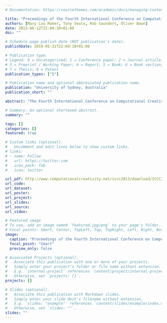 ```yaml
---
# Documentation: https://sourcethemes.com/academic/docs/managing-content/

title: "Proceedings of the Fourth International Conference on Computational Creativity"
authors: [Mary Lou Maher, Tony Veale, Rob Saunders, Oliver Bown]
date: 2013-06-12T22:04:18+01:00
doi: ""

# Schedule page publish date (NOT publication's date).
publishDate: 2019-05-31T22:04:18+01:00

# Publication type.
# Legend: 0 = Uncategorized; 1 = Conference paper; 2 = Journal article;
# 3 = Preprint / Working Paper; 4 = Report; 5 = Book; 6 = Book section;
# 7 = Thesis; 8 = Patent
publication_types: ["5"]

# Publication name and optional abbreviated publication name.
publication: "University of Sydney, Australia"
publication_short: ""

abstract: "The Fourth International Conference on Computational Creativity 2013 represents a growth and maturity of a conference series that builds on a series of workshops held over ten years and the first three international conferences: the first held in Portugal in 2010, the second held in Mexico in 2011, and the third held in Ireland in 2012. The purpose of this conference series is to make a scientific contribution to the field of computational creativity through discussion and publication on progress in fully autonomous creative systems, modeling human and computational creativity, computational support for human creativity, simulating creativity, and human/machine interaction in creative endeavors. Contributions come from many relevant disciplines, including computer science, artificial intelligence, engineering design, cognitive science, psychology, and art."

# Summary. An optional shortened abstract.
summary: ""

tags: []
categories: []
featured: true

# Custom links (optional).
#   Uncomment and edit lines below to show custom links.
# links:
# - name: Follow
#   url: https://twitter.com
#   icon_pack: fab
#   icon: twitter

url_pdf: http://www.computationalcreativity.net/iccc2013/download/ICCC2013-Proceedings.pdf
url_code:
url_dataset:
url_poster:
url_project:
url_slides:
url_source:
url_video:

# Featured image
# To use, add an image named `featured.jpg/png` to your page's folder. 
# Focal points: Smart, Center, TopLeft, Top, TopRight, Left, Right, BottomLeft, Bottom, BottomRight.
image:
  caption: "Proceedings of the Fourth International Conference on Computational Creativity"
  focal_point: "Smart"
  preview_only: false

# Associated Projects (optional).
#   Associate this publication with one or more of your projects.
#   Simply enter your project's folder or file name without extension.
#   E.g. `internal-project` references `content/project/internal-project/index.md`.
#   Otherwise, set `projects: []`.
projects: []

# Slides (optional).
#   Associate this publication with Markdown slides.
#   Simply enter your slide deck's filename without extension.
#   E.g. `slides: "example"` references `content/slides/example/index.md`.
#   Otherwise, set `slides: ""`.
slides: ""
---
```

